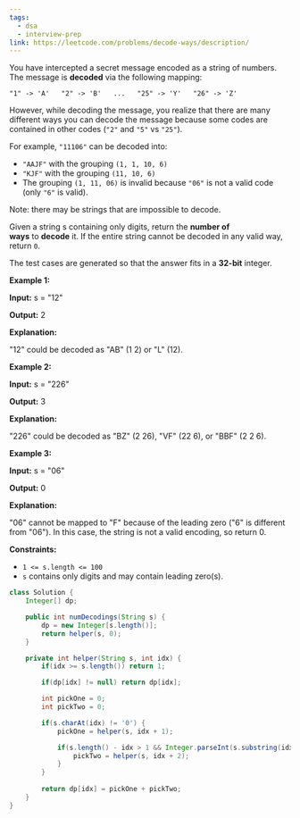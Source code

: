 ```yaml
---
tags:
  - dsa
  - interview-prep
link: https://leetcode.com/problems/decode-ways/description/
---
```

You have intercepted a secret message encoded as a string of numbers. The message is **decoded** via the following mapping:

`"1" -> 'A'   "2" -> 'B'   ...   "25" -> 'Y'   "26" -> 'Z'`

However, while decoding the message, you realize that there are many different ways you can decode the message because some codes are contained in other codes (`"2"` and `"5"` vs `"25"`).

For example, `"11106"` can be decoded into:

- `"AAJF"` with the grouping `(1, 1, 10, 6)`
- `"KJF"` with the grouping `(11, 10, 6)`
- The grouping `(1, 11, 06)` is invalid because `"06"` is not a valid code (only `"6"` is valid).

Note: there may be strings that are impossible to decode.  
  
Given a string s containing only digits, return the **number of ways** to **decode** it. If the entire string cannot be decoded in any valid way, return `0`.

The test cases are generated so that the answer fits in a **32-bit** integer.

**Example 1:**

**Input:** s = "12"

**Output:** 2

**Explanation:**

"12" could be decoded as "AB" (1 2) or "L" (12).

**Example 2:**

**Input:** s = "226"

**Output:** 3

**Explanation:**

"226" could be decoded as "BZ" (2 26), "VF" (22 6), or "BBF" (2 2 6).

**Example 3:**

**Input:** s = "06"

**Output:** 0

**Explanation:**

"06" cannot be mapped to "F" because of the leading zero ("6" is different from "06"). In this case, the string is not a valid encoding, so return 0.

**Constraints:**

- `1 <= s.length <= 100`
- `s` contains only digits and may contain leading zero(s).

```Java
class Solution {
    Integer[] dp;

    public int numDecodings(String s) {
        dp = new Integer[s.length()];
        return helper(s, 0);
    }

    private int helper(String s, int idx) {
        if(idx >= s.length()) return 1;

        if(dp[idx] != null) return dp[idx];

        int pickOne = 0;
        int pickTwo = 0;

        if(s.charAt(idx) != '0') {
            pickOne = helper(s, idx + 1);

            if(s.length() - idx > 1 && Integer.parseInt(s.substring(idx, idx + 2)) <= 26) {
                pickTwo = helper(s, idx + 2);
            }
        }
        
        return dp[idx] = pickOne + pickTwo;
    }
}
```